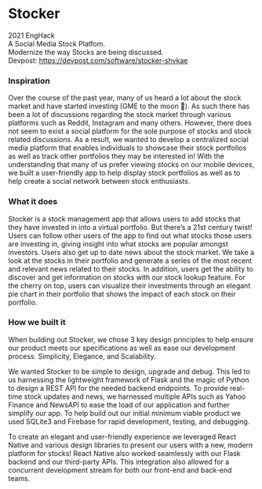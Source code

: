 # Stocker
2021 EngHack <br>
A Social Media Stock Platfom. <br>
Modernize the way Stocks are being discussed. <br>
Devpost: https://devpost.com/software/stocker-shvkae
<h3>Inspiration</h3>
Over the course of the past year, many of us heard a lot about the stock market and have started investing (GME to the moon 🚀). As such there has been a lot of discussions regarding the stock market through various platforms such as Reddit, Instagram and many others. However, there does not seem to exist a social platform for the sole purpose of stocks and stock related discussions. As a result, we wanted to develop a centralized social media platform that enables individuals to showcase their stock portfolios as well as track other portfolios they may be interested in! With the understanding that many of us prefer viewing stocks on our mobile devices, we built a user-friendly app to help display stock portfolios as well as to help create a social network between stock enthusiasts.

<h3>What it does</h3>
Stocker is a stock management app that allows users to add stocks that they have invested in into a virtual portfolio. But there’s a 21st century twist! Users can follow other users of the app to find out what stocks those users are investing in, giving insight into what stocks are popular amongst investors. Users also get up to date news about the stock market. We take a look at the stocks in their portfolio and generate a series of the most recent and relevant news related to their stocks. In addition, users get the ability to discover and get information on stocks with our stock lookup feature. For the cherry on top, users can visualize their investments through an elegant pie chart in their portfolio that shows the impact of each stock on their portfolio.

<h3>How we built it </h3>
When building out Stocker, we chose 3 key design principles to help ensure our product meets our specifications as well as ease our development process. Simplicity, Elegance, and Scalability.

We wanted Stocker to be simple to design, upgrade and debug. This led to us harnessing the lightweight framework of Flask and the magic of Python to design a REST API for the needed backend endpoints. To provide real-time stock updates and news, we harnessed multiple APIs such as Yahoo Finance and NewsAPI to ease the load of our application and further simplify our app. To help build out our initial minimum viable product we used SQLite3 and Firebase for rapid development, testing, and debugging.

To create an elegant and user-friendly experience we leveraged React Native and various design libraries to present our users with a new, modern platform for stocks! React Native also worked seamlessly with our Flask backend and our third-party APIs. This integration also allowed for a concurrent development stream for both our front-end and back-end teams.


